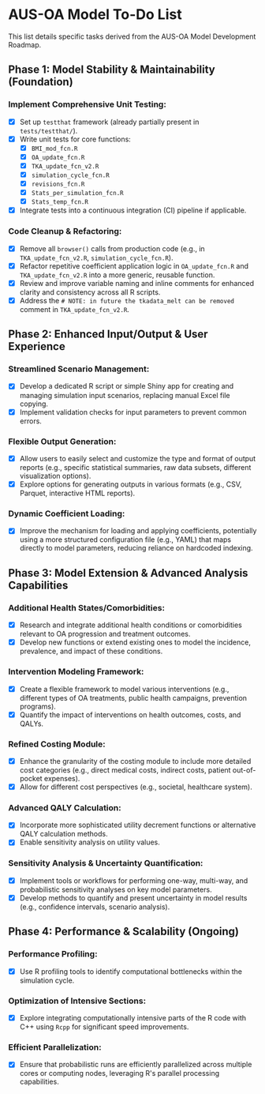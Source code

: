 # AUS-OA Model To-Do List

This list details specific tasks derived from the AUS-OA Model Development Roadmap.

## Phase 1: Model Stability & Maintainability (Foundation)

### Implement Comprehensive Unit Testing:
- [x] Set up `testthat` framework (already partially present in `tests/testthat/`).
- [x] Write unit tests for core functions:
    - [x] `BMI_mod_fcn.R`
    - [x] `OA_update_fcn.R`
    - [x] `TKA_update_fcn_v2.R`
    - [x] `simulation_cycle_fcn.R`
    - [x] `revisions_fcn.R`
    - [x] `Stats_per_simulation_fcn.R`
    - [x] `Stats_temp_fcn.R`
- [x] Integrate tests into a continuous integration (CI) pipeline if applicable.

### Code Cleanup & Refactoring:
- [x] Remove all `browser()` calls from production code (e.g., in `TKA_update_fcn_v2.R`, `simulation_cycle_fcn.R`).
- [x] Refactor repetitive coefficient application logic in `OA_update_fcn.R` and `TKA_update_fcn_v2.R` into a more generic, reusable function.
- [x] Review and improve variable naming and inline comments for enhanced clarity and consistency across all R scripts.
- [x] Address the `# NOTE: in future the tkadata_melt can be removed` comment in `TKA_update_fcn_v2.R`.

## Phase 2: Enhanced Input/Output & User Experience

### Streamlined Scenario Management:
- [x] Develop a dedicated R script or simple Shiny app for creating and managing simulation input scenarios, replacing manual Excel file copying.
- [x] Implement validation checks for input parameters to prevent common errors.

### Flexible Output Generation:
- [x] Allow users to easily select and customize the type and format of output reports (e.g., specific statistical summaries, raw data subsets, different visualization options).
- [x] Explore options for generating outputs in various formats (e.g., CSV, Parquet, interactive HTML reports).

### Dynamic Coefficient Loading:
- [x] Improve the mechanism for loading and applying coefficients, potentially using a more structured configuration file (e.g., YAML) that maps directly to model parameters, reducing reliance on hardcoded indexing.

## Phase 3: Model Extension & Advanced Analysis Capabilities

### Additional Health States/Comorbidities:
- [x] Research and integrate additional health conditions or comorbidities relevant to OA progression and treatment outcomes.
- [x] Develop new functions or extend existing ones to model the incidence, prevalence, and impact of these conditions.

### Intervention Modeling Framework:
- [x] Create a flexible framework to model various interventions (e.g., different types of OA treatments, public health campaigns, prevention programs).
- [x] Quantify the impact of interventions on health outcomes, costs, and QALYs.

### Refined Costing Module:
- [x] Enhance the granularity of the costing module to include more detailed cost categories (e.g., direct medical costs, indirect costs, patient out-of-pocket expenses).
- [x] Allow for different cost perspectives (e.g., societal, healthcare system).

### Advanced QALY Calculation:
- [x] Incorporate more sophisticated utility decrement functions or alternative QALY calculation methods.
- [x] Enable sensitivity analysis on utility values.

### Sensitivity Analysis & Uncertainty Quantification:
- [x] Implement tools or workflows for performing one-way, multi-way, and probabilistic sensitivity analyses on key model parameters.
- [x] Develop methods to quantify and present uncertainty in model results (e.g., confidence intervals, scenario analysis).

## Phase 4: Performance & Scalability (Ongoing)

### Performance Profiling:
- [x] Use R profiling tools to identify computational bottlenecks within the simulation cycle.

### Optimization of Intensive Sections:
- [x] Explore integrating computationally intensive parts of the R code with C++ using `Rcpp` for significant speed improvements.

### Efficient Parallelization:
- [x] Ensure that probabilistic runs are efficiently parallelized across multiple cores or computing nodes, leveraging R's parallel processing capabilities.